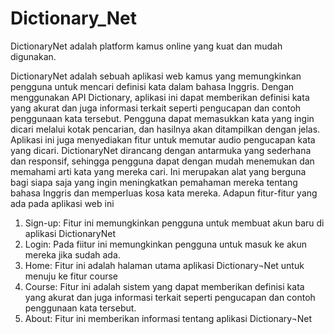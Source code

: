 # Dictionary_Net
DictionaryNet adalah platform kamus online yang kuat dan mudah digunakan.


DictionaryNet adalah sebuah aplikasi web kamus yang memungkinkan pengguna untuk mencari definisi kata dalam bahasa Inggris. Dengan menggunakan API Dictionary, aplikasi ini dapat memberikan definisi kata yang akurat dan juga informasi terkait seperti pengucapan dan contoh penggunaan kata tersebut. Pengguna dapat memasukkan kata yang ingin dicari melalui kotak pencarian, dan hasilnya akan ditampilkan dengan jelas. Aplikasi ini juga menyediakan fitur untuk memutar audio pengucapan kata yang dicari. DictionaryNet dirancang dengan antarmuka yang sederhana dan responsif, sehingga pengguna dapat dengan mudah menemukan dan memahami arti kata yang mereka cari. Ini merupakan alat yang berguna bagi siapa saja yang ingin meningkatkan pemahaman mereka tentang bahasa Inggris dan memperluas kosa kata mereka.
Adapun fitur-fitur yang ada pada aplikasi web ini
1.	Sign-up: Fitur ini memungkinkan pengguna untuk membuat akun baru di aplikasi DictionaryNet 
2.	Login:  Pada fiitur ini memungkinkan pengguna untuk masuk ke akun mereka jika sudah ada. 
3.	Home: Fitur ini adalah halaman utama aplikasi  Dictionary¬Net untuk menuju ke fitur course
4.	Course: Fitur ini adalah sistem  yang dapat memberikan definisi kata yang akurat dan juga informasi terkait seperti pengucapan dan contoh penggunaan kata tersebut. 
5.	About: Fitur ini memberikan informasi tentang aplikasi Dictionary¬Net
